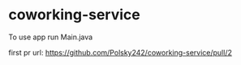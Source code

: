 # coworking-service

To use app run Main.java

first pr url: https://github.com/Polsky242/coworking-service/pull/2

